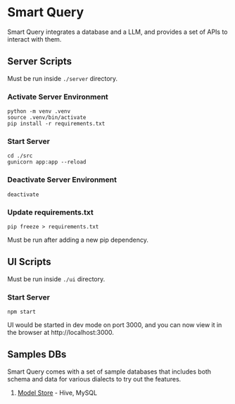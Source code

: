 # Smart Query

Smart Query integrates a database and a LLM, and provides a set of APIs to interact with them.

## Server Scripts

Must be run inside `./server` directory.

### Activate Server Environment
```
python -m venv .venv
source .venv/bin/activate
pip install -r requirements.txt
```
### Start Server
```
cd ./src
gunicorn app:app --reload
```

### Deactivate Server Environment
```
deactivate
```

### Update requirements.txt

```
pip freeze > requirements.txt
```
Must be run after adding a new pip dependency.

## UI Scripts

Must be run inside `./ui` directory.

### Start Server

```
npm start
```

UI would be started in dev mode on port 3000, and you can now view it in the browser at http://localhost:3000.

## Samples DBs

Smart Query comes with a set of sample databases that includes both schema and data for various dialects to try out the features.

1. [Model Store](./sample_dbs/model_store/README.md) - Hive, MySQL
